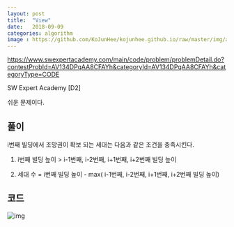 ```yaml
---
layout: post
title:  "View"
date:   2018-09-09
categories: algorithm
image : https://github.com/KoJunHee/kojunhee.github.io/raw/master/img/algorithm.png
---
```


<https://www.swexpertacademy.com/main/code/problem/problemDetail.do?contestProbId=AV134DPqAA8CFAYh&categoryId=AV134DPqAA8CFAYh&categoryType=CODE>

SW Expert Academy [D2]

쉬운 문제이다.

## 풀이

i번째 빌딩에서 조망권이 확보 되는 세대는 다음과 같은 조건을 충족시킨다.

1. i번째 빌딩 높이 > i-1번째, i-2번째, i+1번째, i+2번째 빌딩 높이

2. 세대 수 =  i번째 빌딩 높이 - max( i-1번째, i-2번째, i+1번째, i+2번째 빌딩 높이)

## 코드

![img](https://github.com/KoJunHee/kojunhee.github.io/raw/master/img/viewww.png)





